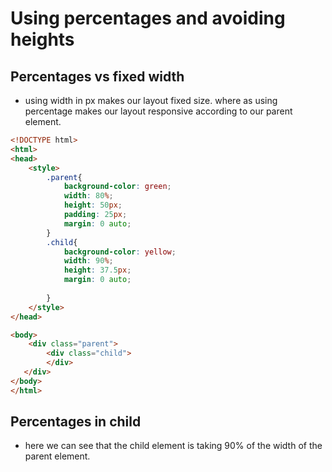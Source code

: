 # Using percentages and avoiding heights

## Percentages vs fixed width
- using width in px makes our layout fixed size. where as using percentage makes our layout responsive according to our parent element.
```html
<!DOCTYPE html>
<html>
<head>
	<style>
    	.parent{
        	background-color: green;
            width: 80%;
            height: 50px;
            padding: 25px;
            margin: 0 auto;
        }
        .child{
        	background-color: yellow;
            width: 90%;
            height: 37.5px;
            margin: 0 auto;
            
        }
    </style>
</head>

<body>
	<div class="parent">
    	<div class="child">
        </div>
   </div>
</body>
</html>
```

## Percentages in child
- here we can see that the child element is taking 90% of the width of the parent element.
